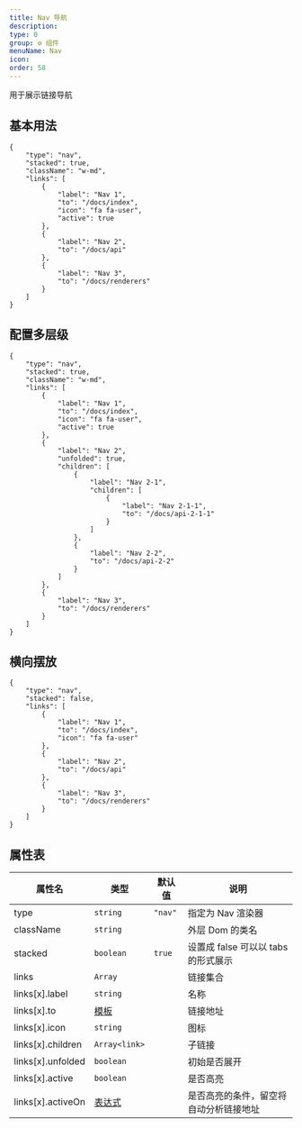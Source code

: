 ```yaml
---
title: Nav 导航
description:
type: 0
group: ⚙ 组件
menuName: Nav
icon:
order: 58
---
```


用于展示链接导航

## 基本用法

```schema: scope="body"
{
    "type": "nav",
    "stacked": true,
    "className": "w-md",
    "links": [
        {
            "label": "Nav 1",
            "to": "/docs/index",
            "icon": "fa fa-user",
            "active": true
        },
        {
            "label": "Nav 2",
            "to": "/docs/api"
        },
        {
            "label": "Nav 3",
            "to": "/docs/renderers"
        }
    ]
}
```

## 配置多层级

```schema: scope="body"
{
    "type": "nav",
    "stacked": true,
    "className": "w-md",
    "links": [
        {
            "label": "Nav 1",
            "to": "/docs/index",
            "icon": "fa fa-user",
            "active": true
        },
        {
            "label": "Nav 2",
            "unfolded": true,
            "children": [
                {
                    "label": "Nav 2-1",
                    "children": [
                        {
                            "label": "Nav 2-1-1",
                            "to": "/docs/api-2-1-1"
                        }
                    ]
                },
                {
                    "label": "Nav 2-2",
                    "to": "/docs/api-2-2"
                }
            ]
        },
        {
            "label": "Nav 3",
            "to": "/docs/renderers"
        }
    ]
}
```

## 横向摆放

```schema: scope="body"
{
    "type": "nav",
    "stacked": false,
    "links": [
        {
            "label": "Nav 1",
            "to": "/docs/index",
            "icon": "fa fa-user"
        },
        {
            "label": "Nav 2",
            "to": "/docs/api"
        },
        {
            "label": "Nav 3",
            "to": "/docs/renderers"
        }
    ]
}
```

## 属性表

| 属性名            | 类型                             | 默认值  | 说明                                   |
| ----------------- | -------------------------------- | ------- | -------------------------------------- |
| type              | `string`                         | `"nav"` | 指定为 Nav 渲染器                      |
| className         | `string`                         |         | 外层 Dom 的类名                        |
| stacked           | `boolean`                        | `true`  | 设置成 false 可以以 tabs 的形式展示    |
| links             | `Array`                          |         | 链接集合                               |
| links[x].label    | `string`                         |         | 名称                                   |
| links[x].to       | [模板](../concepts/template)     |         | 链接地址                               |
| links[x].icon     | `string`                         |         | 图标                                   |
| links[x].children | `Array<link>`                    |         | 子链接                                 |
| links[x].unfolded | `boolean`                        |         | 初始是否展开                           |
| links[x].active   | `boolean`                        |         | 是否高亮                               |
| links[x].activeOn | [表达式](../concepts/expression) |         | 是否高亮的条件，留空将自动分析链接地址 |
